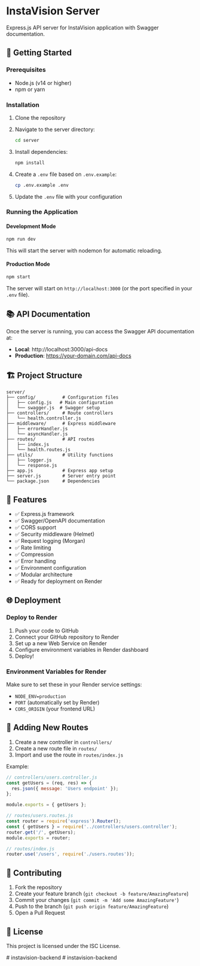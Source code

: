 # InstaVision Server

Express.js API server for InstaVision application with Swagger documentation.

## 🚀 Getting Started

### Prerequisites

- Node.js (v14 or higher)
- npm or yarn

### Installation

1. Clone the repository
2. Navigate to the server directory:
   ```bash
   cd server
   ```

3. Install dependencies:
   ```bash
   npm install
   ```

4. Create a `.env` file based on `.env.example`:
   ```bash
   cp .env.example .env
   ```

5. Update the `.env` file with your configuration

### Running the Application

#### Development Mode
```bash
npm run dev
```
This will start the server with nodemon for automatic reloading.

#### Production Mode
```bash
npm start
```

The server will start on `http://localhost:3000` (or the port specified in your `.env` file).

## 📚 API Documentation

Once the server is running, you can access the Swagger API documentation at:

- **Local**: http://localhost:3000/api-docs
- **Production**: https://your-domain.com/api-docs

## 🏗️ Project Structure

```
server/
├── config/          # Configuration files
│   ├── config.js   # Main configuration
│   └── swagger.js  # Swagger setup
├── controllers/     # Route controllers
│   └── health.controller.js
├── middleware/      # Express middleware
│   ├── errorHandler.js
│   └── asyncHandler.js
├── routes/          # API routes
│   ├── index.js
│   └── health.routes.js
├── utils/           # Utility functions
│   ├── logger.js
│   └── response.js
├── app.js           # Express app setup
├── server.js        # Server entry point
└── package.json     # Dependencies
```

## 🔧 Features

- ✅ Express.js framework
- ✅ Swagger/OpenAPI documentation
- ✅ CORS support
- ✅ Security middleware (Helmet)
- ✅ Request logging (Morgan)
- ✅ Rate limiting
- ✅ Compression
- ✅ Error handling
- ✅ Environment configuration
- ✅ Modular architecture
- ✅ Ready for deployment on Render

## 🌐 Deployment

### Deploy to Render

1. Push your code to GitHub
2. Connect your GitHub repository to Render
3. Set up a new Web Service on Render
4. Configure environment variables in Render dashboard
5. Deploy!

### Environment Variables for Render

Make sure to set these in your Render service settings:
- `NODE_ENV=production`
- `PORT` (automatically set by Render)
- `CORS_ORIGIN` (your frontend URL)

## 📝 Adding New Routes

1. Create a new controller in `controllers/`
2. Create a new route file in `routes/`
3. Import and use the route in `routes/index.js`

Example:
```javascript
// controllers/users.controller.js
const getUsers = (req, res) => {
  res.json({ message: 'Users endpoint' });
};

module.exports = { getUsers };

// routes/users.routes.js
const router = require('express').Router();
const { getUsers } = require('../controllers/users.controller');
router.get('/', getUsers);
module.exports = router;

// routes/index.js
router.use('/users', require('./users.routes'));
```

## 🤝 Contributing

1. Fork the repository
2. Create your feature branch (`git checkout -b feature/AmazingFeature`)
3. Commit your changes (`git commit -m 'Add some AmazingFeature'`)
4. Push to the branch (`git push origin feature/AmazingFeature`)
5. Open a Pull Request

## 📄 License

This project is licensed under the ISC License.

#   i n s t a v i s i o n - b a c k e n d  
 #   i n s t a v i s i o n - b a c k e n d  
 